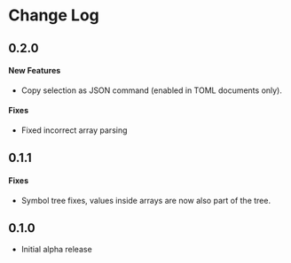 # Change Log

## 0.2.0

#### New Features
- Copy selection as JSON command (enabled in TOML documents only).

#### Fixes
- Fixed incorrect array parsing

## 0.1.1

#### Fixes
- Symbol tree fixes, values inside arrays are now also part of the tree.

## 0.1.0
- Initial alpha release